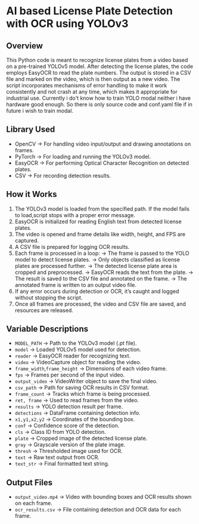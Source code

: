 # AI based License Plate Detection with OCR using YOLOv3

## Overview
This Python code is meant to recognize license plates from a video based on a pre-trained YOLOv5 model. After detecting the license plates, the code employs EasyOCR to read the plate numbers. The output is stored in a CSV file and marked on the video, which is then output as a new video. The script incorporates mechanisms of error handling to make it work consistently and not crash at any time, which makes it appropriate for industrial use. Currently i do't know how to train YOLO modal neither i have hardware good enough. So there is only source code and conf.yaml file if in future i wish to train modal.

## Library Used
- OpenCV -> For handling video input/output and drawing annotations on frames.
- PyTorch -> For loading and running the YOLOv3 model.
- EasyOCR -> For performing Optical Character Recognition on detected plates.
- CSV -> For recording detection results.

## How it Works
1. The YOLOv3 model is loaded from the specified path. If the model fails to load,script stops with a proper error message.
2. EasyOCR is initialized for reading English text from detected license plates.
3. The video is opened and frame details like width, height, and FPS are captured.
4. A CSV file is prepared for logging OCR results.
5. Each frame is processed in a loop:
   -> The frame is passed to the YOLO model to detect license plates.
   -> Only objects classified as license plates are processed further.
   -> The detected license plate area is cropped and preprocessed.
   -> EasyOCR reads the text from the plate.
   -> The result is saved to the CSV file and annotated on the frame.
   -> The annotated frame is written to an output video file.
6. If any error occurs during detection or OCR, it’s caught and logged without stopping the script.
7. Once all frames are processed, the video and CSV file are saved, and resources are released.

## Variable Descriptions
- `MODEL_PATH` -> Path to the YOLOv3 model (.pt file).
- `model` -> Loaded YOLOv5 model used for detection.
- `reader` -> EasyOCR reader for recognizing text.
- `video` -> VideoCapture object for reading the video.
- `frame_width`,`frame_height` -> Dimensions of each video frame.
- `fps` -> Frames per second of the input video.
- `output_video` -> VideoWriter object to save the final video.
- `csv_path` -> Path for saving OCR results in CSV format.
- `frame_count` -> Tracks which frame is being processed.
- `ret, frame` -> Used to read frames from the video.
- `results` -> YOLO detection result per frame.
- `detections` -> DataFrame containing detection info.
- `x1,y1,x2,y2` -> Coordinates of the bounding box.
- `conf` -> Confidence score of the detection.
- `cls` -> Class ID from YOLO detection.
- `plate` -> Cropped image of the detected license plate.
- `gray` -> Grayscale version of the plate image.
- `thresh` -> Thresholded image used for OCR.
- `text` -> Raw text output from OCR.
- `text_str` -> Final formatted text string.

## Output Files
- `output_video.mp4` -> Video with bounding boxes and OCR results shown on each frame.
- `ocr_results.csv` -> File containing detection and OCR data for each frame.
